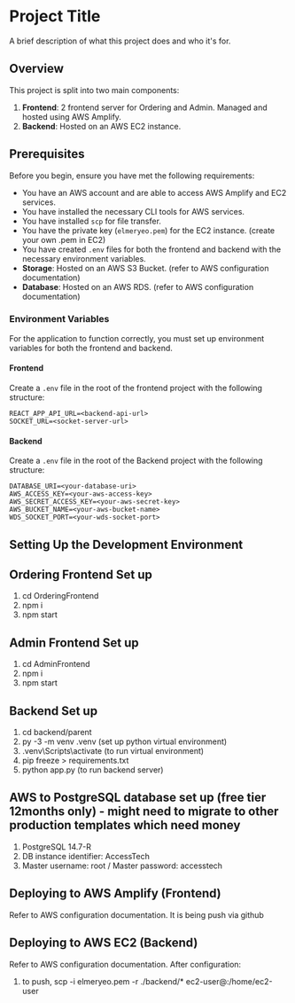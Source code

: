# Project Title

A brief description of what this project does and who it's for.

## Overview

This project is split into two main components:

1. **Frontend**: 2 frontend server for Ordering and Admin. Managed and hosted using AWS Amplify.
2. **Backend**: Hosted on an AWS EC2 instance.


## Prerequisites

Before you begin, ensure you have met the following requirements:

- You have an AWS account and are able to access AWS Amplify and EC2 services.
- You have installed the necessary CLI tools for AWS services.
- You have installed `scp` for file transfer.
- You have the private key (`elmeryeo.pem`) for the EC2 instance. (create your own .pem in EC2)
- You have created `.env` files for both the frontend and backend with the necessary environment variables.
- **Storage**: Hosted on an AWS S3 Bucket. (refer to AWS configuration documentation)
- **Database**: Hosted on an AWS RDS. (refer to AWS configuration documentation)

### Environment Variables

For the application to function correctly, you must set up environment variables for both the frontend and backend.

#### Frontend

Create a `.env` file in the root of the frontend project with the following structure:

```plaintext
REACT_APP_API_URL=<backend-api-url>
SOCKET_URL=<socket-server-url>
```

#### Backend

Create a `.env` file in the root of the Backend project with the following structure:

```plaintext
DATABASE_URI=<your-database-uri>
AWS_ACCESS_KEY=<your-aws-access-key>
AWS_SECRET_ACCESS_KEY=<your-aws-secret-key>
AWS_BUCKET_NAME=<your-aws-bucket-name>
WDS_SOCKET_PORT=<your-wds-socket-port>
```


## Setting Up the Development Environment

## Ordering Frontend Set up
1. cd OrderingFrontend
2. npm i
3. npm start

## Admin Frontend Set up
1. cd AdminFrontend
2. npm i
3. npm start

## Backend Set up
1. cd backend/parent
2. py -3 -m venv .venv (set up python virtual environment)
3. .venv\Scripts\activate (to run virtual environment)
4. pip freeze > requirements.txt
5. python app.py (to run backend server)


## AWS to PostgreSQL database set up (free tier 12months only) - might need to migrate to other production templates which need money
1. PostgreSQL 14.7-R
2. DB instance identifier: AccessTech
3. Master username: root / Master password: accesstech


## Deploying to AWS Amplify (Frontend)
Refer to AWS configuration documentation. It is being push via github

## Deploying to AWS EC2 (Backend)
Refer to AWS configuration documentation. After configuration:
1. to push, scp -i elmeryeo.pem -r ./backend/* ec2-user@<your-ec2-instance-ip>:/home/ec2-user

